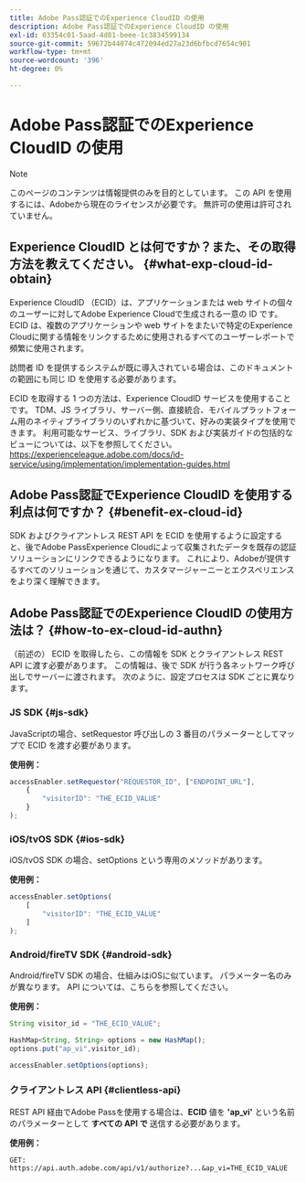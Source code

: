```yaml
---
title: Adobe Pass認証でのExperience CloudID の使用
description: Adobe Pass認証でのExperience CloudID の使用
exl-id: 03354c01-5aad-4d81-beee-1c3834599134
source-git-commit: 59672b44074c472094ed27a23d6bfbcd7654c901
workflow-type: tm+mt
source-wordcount: '396'
ht-degree: 0%

---
```


# Adobe Pass認証でのExperience CloudID の使用

>[!NOTE]
>
>このページのコンテンツは情報提供のみを目的としています。 この API を使用するには、Adobeから現在のライセンスが必要です。 無許可の使用は許可されていません。

## Experience CloudID とは何ですか？また、その取得方法を教えてください。 {#what-exp-cloud-id-obtain}

Experience CloudID （ECID）は、アプリケーションまたは web サイトの個々のユーザーに対してAdobe Experience Cloudで生成される一意の ID です。 ECID は、複数のアプリケーションや web サイトをまたいで特定のExperience Cloudに関する情報をリンクするために使用されるすべてのユーザーレポートで頻繁に使用されます。

訪問者 ID を提供するシステムが既に導入されている場合は、このドキュメントの範囲にも同じ ID を使用する必要があります。

ECID を取得する 1 つの方法は、Experience CloudID サービスを使用することです。 TDM、JS ライブラリ、サーバー側、直接統合、モバイルプラットフォーム用のネイティブライブラリのいずれかに基づいて、好みの実装タイプを使用できます。 利用可能なサービス、ライブラリ、SDK および実装ガイドの包括的なビューについては、以下を参照してください。<https://experienceleague.adobe.com/docs/id-service/using/implementation/implementation-guides.html>

## Adobe Pass認証でExperience CloudID を使用する利点は何ですか？ {#benefit-ex-cloud-id}

SDK およびクライアントレス REST API を ECID を使用するように設定すると、後でAdobe PassExperience Cloudによって収集されたデータを既存の認証ソリューションにリンクできるようになります。 これにより、Adobeが提供するすべてのソリューションを通じて、カスタマージャーニーとエクスペリエンスをより深く理解できます。

## Adobe Pass認証でのExperience CloudID の使用方法は？ {#how-to-ex-cloud-id-authn}

（前述の） ECID を取得したら、この情報を SDK とクライアントレス REST API に渡す必要があります。 この情報は、後で SDK が行う各ネットワーク呼び出しでサーバーに渡されます。 次のように、設定プロセスは SDK ごとに異なります。

### JS SDK {#js-sdk}

JavaScriptの場合、setRequestor 呼び出しの 3 番目のパラメーターとしてマップで ECID を渡す必要があります。

**使用例：**

```JavaScript
accessEnabler.setRequestor("REQUESTOR_ID", ["ENDPOINT_URL"],
    {
        "visitorID": "THE_ECID_VALUE"
    }
);
```

### iOS/tvOS SDK {#ios-sdk}

iOS/tvOS SDK の場合、setOptions という専用のメソッドがあります。

**使用例：**

```JavaScript
accessEnabler.setOptions(
    [
        "visitorID": "THE_ECID_VALUE"
    ]
);
```

### Android/fireTV SDK {#android-sdk}

Android/fireTV SDK の場合、仕組みはiOSに似ています。 パラメーター名のみが異なります。 API については、こちらを参照してください。

**使用例：**

```JavaScript
String visitor_id = "THE_ECID_VALUE";

HashMap<String, String> options = new HashMap();
options.put("ap_vi",visitor_id);

accessEnabler.setOptions(options);
```

### クライアントレス API {#clientless-api}

REST API 経由でAdobe Passを使用する場合は、**ECID** 値を **&#39;ap_vi&#39;** という名前のパラメーターとして **すべての API で** 送信する必要があります。

**使用例：**

`GET: https://api.auth.adobe.com/api/v1/authorize?...&ap_vi=THE_ECID_VALUE`
